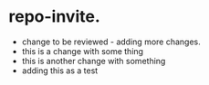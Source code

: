 # repo-invite.   

- change to be reviewed - adding more changes.  
- this is a change with some thing
- this is another change with something
- adding this as a test
